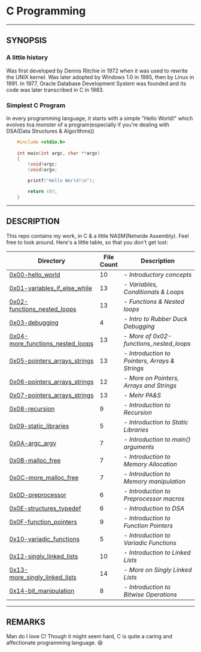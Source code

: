 # C Programming

-------------------------------------------------------------------

## SYNOPSIS

### A little history

Was first developed by Dennis Ritchie in 1972 when it was used to rewrite the UNIX kernel. Was later adopted by Windows 1.0 in 1985, then by Linux in 1991.
In 1977, Oracle Database Development System was founded and its code was later transcribed in C in 1983.

### Simplest C Program

In every programming language, it starts with a simple "Hello World!" which evolves toa monster of a program(especially if you're dealing with DSA(Data Structures & Algorithms))

```c
	#include <stdio.h>
	
	int main(int argc, char **argv)
	{
		(void)argc;
		(void)argv;

		printf("Hello World!\n");

		return (0);
	}
```

-------------------------------------------------------------------

## DESCRIPTION

This repo contains my work, in C & a little NASM(Netwide Assembly). Feel free to look around.
Here's a little table, so that you don't get lost:

| Directory | File Count | Description |
| -- | -- | -- |
| [0x00-hello_world](https://github.com/brian-ikiara/alx-low_level_programming/tree/main/0x00-hello_world) | 10 | - *Introductory concepts* |
| [0x01-variables_if_else_while](https://github.com/brian-ikiara/alx-low_level_programming/tree/main/0x01-variables_if_else_while) | 13 | - *Variables, Conditionals & Loops* |
| [0x02-functions_nested_loops](https://github.com/brian-ikiara/alx-low_level_programming/tree/main/0x02-functions_nested_loops) | 13 | - *Functions & Nested loops* |
| [0x03-debugging](https://github.com/brian-ikiara/alx-low_level_programming/tree/main/0x03-debugging) | 4 | - *Intro to Rubber Duck Debugging* |
| [0x04-more_functions_nested_loops](https://github.com/brian-ikiara/alx-low_level_programming/tree/main/0x04-more_functions_nested_loops) | 13 | - *More of 0x02-functions_nested_loops* |
| [0x05-pointers_arrays_strings](https://github.com/brian-ikiara/alx-low_level_programming/tree/main/0x05-pointers_arrays_strings) | 13 | - *Introduction to Pointers, Arrays & Strings* |
| [0x06-pointers_arrays_strings](https://github.com/brian-ikiara/alx-low_level_programming/tree/main/0x06-pointers_arrays_strings) | 12 | - *More on Pointers, Arrays and Strings* |
| [0x07-pointers_arrays_strings](https://github.com/brian-ikiara/alx-low_level_programming/tree/main/0x07-pointers_arrays_strings) | 13 | - *Mehr PA&S* |
| [0x08-recursion](https://github.com/brian-ikiara/alx-low_level_programming/tree/main/0x08-recursion) | 9 | - *Introduction to Recursion* |
| [0x09-static_libraries](https://github.com/brian-ikiara/alx-low_level_programming/tree/main/0x09-static_libraries) | 5 | - *Introduction to Static Libraries* |
| [0x0A-argc_argv](https://github.com/brian-ikiara/alx-low_level_programming/tree/main/0x0A-argc_argv) | 7 | - *Introduction to main() arguments* |
| [0x0B-malloc_free](https://github.com/brian-ikiara/alx-low_level_programming/tree/main/0x0B-malloc_free) | 7 | - *Introduction to Memory Allocation* |
| [0x0C-more_malloc_free](https://github.com/brian-ikiara/alx-low_level_programming/tree/main/0x0C-more_malloc_free) | 7 | - *Introduction to Memory manipulation* |
| [0x0D-preprocessor](https://github.com/brian-ikiara/alx-low_level_programming/tree/main/0x0D-preprocessor) | 6 | - *Introduction to Preprocessor macros* |
| [0x0E-structures_typedef](https://github.com/brian-ikiara/alx-low_level_programming/tree/main/0x0E-structures_typedef) | 6 | - *Introduction to DSA* |
| [0x0F-function_pointers](https://github.com/brian-ikiara/alx-low_level_programming/tree/main/0x0F-function_pointers) | 9 | - *Introduction to Function Pointers* |
| [0x10-variadic_functions](https://github.com/brian-ikiara/alx-low_level_programming/tree/main/0x10-variadic_functions) | 5 | - *Introduction to Variadic Functions* |
| [0x12-singly_linked_lists](https://github.com/brian-ikiara/alx-low_level_programming/tree/main/0x12-singly_linked_lists) | 10 | - *Introduction to Linked Lists* |
| [0x13-more_singly_linked_lists](https://github.com/brian-ikiara/alx-low_level_programming/tree/main/0x13-more_singly_linked_lists) | 14 | - *More on Singly Linked Lists* |
| [0x14-bit_manipulation](https://github.com/brian-ikiara/alx-low_level_programming/tree/main/0x14-bit_manipulation) | 8 | - *Introduction to Bitwise Operations* |

---------------------------------------------------------------------

## REMARKS

Man do I love C! Though it might seem hard, C is quite a caring and affectionate programming language. :satisfied:
